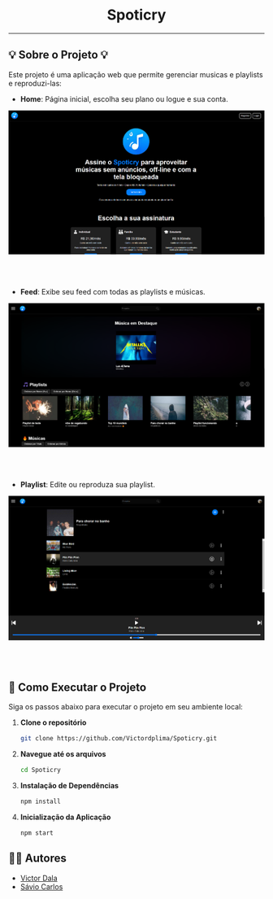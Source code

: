 <h1 align="center">Spoticry</h1>

---

## 💡 Sobre o Projeto 💡 ##

Este projeto é uma aplicação web que permite gerenciar musicas e playlists e reproduzi-las:

- **Home**: Página inicial, escolha seu plano ou logue e sua conta.
<p align="center">
  <img src="src/assets/screenshots/home.png" alt="Home page">
</p>
<br><br>

- **Feed**: Exibe seu feed com todas as playlists e músicas.
<p align="center">
  <img src="src/assets/screenshots/feed.png" alt="Feed page">
</p>
<br><br>

- **Playlist**: Edite ou reproduza sua playlist.
<p align="center">
  <img src="src/assets/screenshots/playlists.png" alt="Playlist Detail">
</p>
<br><br>


## 🚀 Como Executar o Projeto
Siga os passos abaixo para executar o projeto em seu ambiente local:
   
1. **Clone o repositório**
   ```bash
   git clone https://github.com/Victordplima/Spoticry.git
   ```
   
2. **Navegue até os arquivos**
   ```bash
   cd Spoticry
   ```

3. **Instalação de Dependências**
   ```bash
   npm install
   ```

4. **Inicialização da Aplicação**
   ```bash
   npm start
   ```

## 👨‍💻 Autores
- [Victor Dala](https://github.com/Victordplima)
- [Sávio Carlos](https://github.com/SavioCarlos)
